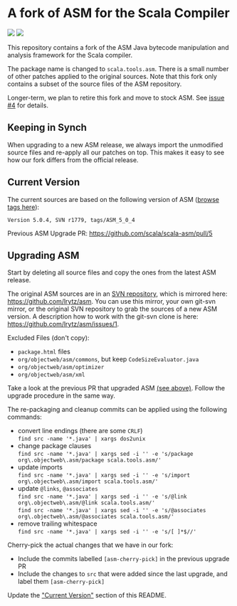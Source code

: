 # A fork of ASM for the Scala Compiler

[<img src="https://img.shields.io/travis/scala/scala-asm.svg"/>](https://travis-ci.org/scala/scala-asm)
[<img src="https://img.shields.io/maven-central/v/org.scala-lang.modules/scala-asm.svg"/>](http://search.maven.org/#search%7Cga%7C1%7Cg%3Aorg.scala-lang.modules%20a%3Ascala-asm)

This repository contains a fork of the ASM Java bytecode manipulation and analysis framework for the Scala compiler.

The package name is changed to `scala.tools.asm`.
There is a small number of other patches applied to the original sources.
Note that this fork only contains a subset of the source files of the ASM repository.

Longer-term, we plan to retire this fork and move to stock ASM.
See [issue #4](https://github.com/scala/scala-asm/issues/4) for details.

## Keeping in Synch

When upgrading to a new ASM release, we always import the unmodified source files and re-apply all our patches on top.
This makes it easy to see how our fork differs from the official release.

## Current Version

The current sources are based on the following version of ASM ([browse tags here](http://websvn.ow2.org/listing.php?repname=asm&path=%2Ftags%2F&peg=1748)):

```
Version 5.0.4, SVN r1779, tags/ASM_5_0_4
```

Previous ASM Upgrade PR: https://github.com/scala/scala-asm/pull/5

## Upgrading ASM

Start by deleting all source files and copy the ones from the latest ASM release.

The original ASM sources are in an [SVN repository](http://forge.ow2.org/plugins/scmsvn/index.php?group_id=23), which is mirrored here: https://github.com/lrytz/asm.
You can use this mirror, your own git-svn mirror, or the original SVN repository to grab the sources of a new ASM version.
A description how to work with the git-svn clone is here: https://github.com/lrytz/asm/issues/1.

Excluded Files (don't copy):
  * `package.html` files
  * `org/objectweb/asm/commons`, but keep `CodeSizeEvaluator.java`
  * `org/objectweb/asm/optimizer`
  * `org/objectweb/asm/xml`

Take a look at the previous PR that upgraded ASM [(see above)](#current-version).
Follow the upgrade procedure in the same way.

The re-packaging and cleanup commits can be applied using the following commands:
  * convert line endings (there are some `CRLF`)  
    `find src -name '*.java' | xargs dos2unix`
  * change package clauses  
    `find src -name '*.java' | xargs sed -i '' -e 's/package org\.objectweb\.asm/package scala.tools.asm/'`
  * update imports  
    `find src -name '*.java' | xargs sed -i '' -e 's/import org\.objectweb\.asm/import scala.tools.asm/'`
  * update `@links`, `@associates`  
    `find src -name '*.java' | xargs sed -i '' -e 's/@link org\.objectweb\.asm/@link scala.tools.asm/'`  
    `find src -name '*.java' | xargs sed -i '' -e 's/@associates org\.objectweb\.asm/@associates scala.tools.asm/'`
  * remove trailing whitespace  
    `find src -name '*.java' | xargs sed -i '' -e 's/[ ]*$//'`

Cherry-pick the actual changes that we have in our fork:
  * Include the commits labelled `[asm-cherry-pick]` in the previous upgrade PR
  * Include the changes to `src` that were added since the last upgrade, and label them `[asm-cherry-pick]`

Update the ["Current Version"](#current-version) section of this README.
